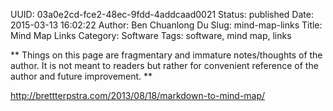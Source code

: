 UUID: 03a0e2cd-fce2-48ec-9fdd-4addcaad0021
Status: published
Date: 2015-03-13 16:02:22
Author: Ben Chuanlong Du
Slug: mind-map-links
Title: Mind Map Links
Category: Software
Tags: software, mind map, links

**
Things on this page are
fragmentary and immature notes/thoughts of the author.
It is not meant to readers
but rather for convenient reference of the author and future improvement.
**



http://brettterpstra.com/2013/08/18/markdown-to-mind-map/

